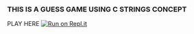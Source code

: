 ### THIS IS A GUESS GAME USING C STRINGS CONCEPT
PLAY HERE [![Run on Repl.it](https://repl.it/badge/github/Karthik08-github/firstgame)](https://repl.it/github/Karthik08-github/firstgame)
